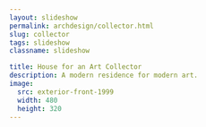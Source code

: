 ```yaml
---
layout: slideshow
permalink: archdesign/collector.html
slug: collector
tags: slideshow
classname: slideshow

title: House for an Art Collector
description: A modern residence for modern art.
image:
  src: exterior-front-1999
  width: 480
  height: 320
---
```


